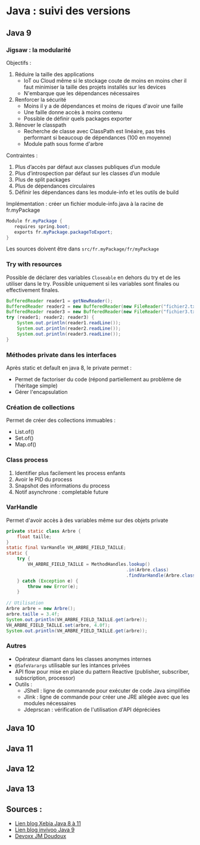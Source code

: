 # Java : suivi des versions

## Java 9

### Jigsaw : la modularité

Objectifs : 
1. Réduire la taille des applications
    * IoT ou Cloud même si le stockage coute de moins en moins cher il faut minimiser la taille des projets installés sur les devices
    * N'embarque que les dépendances nécessaires
2. Renforcer la sécurité 
    * Moins il y a de dépendances et moins de riques d'avoir une faille
    * Une faille donne accès à moins contenu
    * Possible de définir quels packages exporter
3. Rénover le classpath 
    * Recherche de classe avec ClassPath est linéaire, pas très performant si beaucoup de dépendances (100 en moyenne)
    * Module path sous forme d'arbre

Contraintes :
1. Plus d’accès par défaut aux classes publiques d’un module	
2. Plus d’introspection par défaut sur les classes d’un module	
3. Plus de split packages	
4. Plus de dépendances circulaires	
5. Définir les dépendances dans les module-info et les outils de build	

Implémentation : créer un fichier module-info.java à la racine de fr.myPackage

```java
Module fr.myPackage {
   requires spring.boot;
   exports fr.myPackage.packageToExport;
}
```

Les sources doivent être dans `src/fr.myPackage/fr/myPackage`

### Try with resources

Possible de déclarer des variables `Closeable` en dehors du try et de les utiliser dans le try. Possible uniquement si les variables sont finales ou effectivement finales.

```java
BufferedReader reader1 = getNewReader();
BufferedReader reader2 = new BufferedReader(new FileReader("fichier2.txt"));
BufferedReader reader3 = new BufferedReader(new FileReader("fichier3.txt"));
try (reader1; reader2; reader3) {
    System.out.println(reader1.readLine());
    System.out.println(reader2.readLine());
    System.out.println(reader3.readLine());
}
```

### Méthodes private dans les interfaces

Après static et default en java 8, le private permet : 
* Permet de factoriser du code (répond partiellement au problème de l'héritage simple)
* Gérer l'encapsulation

### Création de collections

Permet de créer des collections immuables :
* List.of()
* Set.of()
* Map.of()

### Class process

1. Identifier plus facilement les process enfants
2. Avoir le PID du process
3. Snapshot des informations du process
4. Notif asynchrone : completable future

### VarHandle 

Permet d'avoir accès à des variables même sur des objets private 

```java
private static class Arbre {
    float taille;
}
static final VarHandle VH_ARBRE_FIELD_TAILLE;
static {
    try {
        VH_ARBRE_FIELD_TAILLE = MethodHandles.lookup()
                                             .in(Arbre.class)
                                             .findVarHandle(Arbre.class, "taille", float.class);
    } catch (Exception e) {
        throw new Error(e);
    }
    
// Utilisation
Arbre arbre = new Arbre();
arbre.taille = 3.4f;
System.out.println(VH_ARBRE_FIELD_TAILLE.get(arbre));
VH_ARBRE_FIELD_TAILLE.set(arbre, 4.0f);
System.out.println(VH_ARBRE_FIELD_TAILLE.get(arbre));
```

### Autres

* Opérateur diamant dans les classes anonymes internes
* `@SafeVarargs` utilisable sur les intances privées
* API flow pour mise en place du pattern Reactive (publisher, subscriber, subscription, processor)
* Outils : 
    * JShell : ligne de commannde pour exécuter de code Java simplifiée
    * Jlink : ligne de commande pour créer une JRE allégée avec que les modules nécessaires
    * Jdeprscan : vérification de l'utilisation d'API dépréciées
    

## Java 10

## Java 11

## Java 12

## Java 13

## Sources : 

* [Lien blog Xebia Java 8 à 11][1]
* [Lien blog invivoo Java 9][2]
* [Devoxx JM Doudoux][3]

[1]: https://blog.xebia.fr/2018/09/25/de-java-8-a-11-nouveautes-et-conseils-pour-migrer/
[2]: https://blog.invivoo.com/java-9-les-nouveautes/
[3]: https://www.youtube.com/watch?v=dYubeLiObqY
[4]: https://openjdk.java.net/projects/jdk/10/
[5]: https://openjdk.java.net/projects/jdk/11/
[6]: https://openjdk.java.net/projects/jdk/12/
[7]: https://openjdk.java.net/projects/jdk/13/